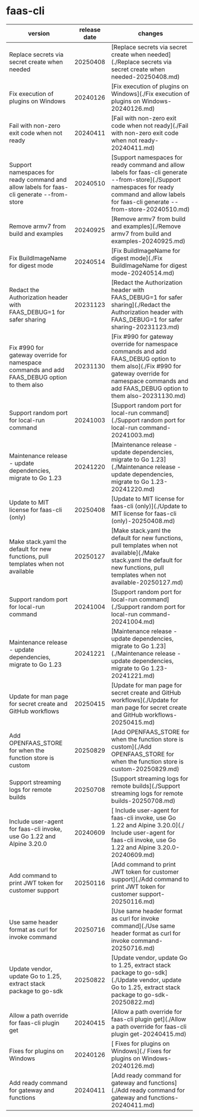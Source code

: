 # faas-cli	


|version|release date|changes|
|---|---|---|
|Replace secrets via secret create when needed|20250408|[Replace secrets via secret create when needed](./Replace secrets via secret create when needed-20250408.md)|
|Fix execution of plugins on Windows|20240126|[Fix execution of plugins on Windows](./Fix execution of plugins on Windows-20240126.md)|
|Fail with non-zero exit code when not ready|20240411|[Fail with non-zero exit code when not ready](./Fail with non-zero exit code when not ready-20240411.md)|
|Support namespaces for ready command and allow labels for faas-cli generate --from-store|20240510|[Support namespaces for ready command and allow labels for faas-cli generate --from-store](./Support namespaces for ready command and allow labels for faas-cli generate --from-store-20240510.md)|
|Remove armv7 from build and examples|20240925|[Remove armv7 from build and examples](./Remove armv7 from build and examples-20240925.md)|
|Fix BuildImageName for digest mode|20240514|[Fix BuildImageName for digest mode](./Fix BuildImageName for digest mode-20240514.md)|
|Redact the Authorization header with FAAS_DEBUG=1 for safer sharing|20231123|[Redact the Authorization header with FAAS_DEBUG=1 for safer sharing](./Redact the Authorization header with FAAS_DEBUG=1 for safer sharing-20231123.md)|
|Fix #990 for gateway override for namespace commands and add FAAS_DEBUG option to them also|20231130|[Fix #990 for gateway override for namespace commands and add FAAS_DEBUG option to them also](./Fix #990 for gateway override for namespace commands and add FAAS_DEBUG option to them also-20231130.md)|
|Support random port for local-run command|20241003|[Support random port for local-run command](./Support random port for local-run command-20241003.md)|
|Maintenance release - update dependencies, migrate to Go 1.23|20241220|[Maintenance release - update dependencies, migrate to Go 1.23](./Maintenance release - update dependencies, migrate to Go 1.23-20241220.md)|
|Update to MIT license for faas-cli (only)|20250408|[Update to MIT license for faas-cli (only)](./Update to MIT license for faas-cli (only)-20250408.md)|
|Make stack.yaml the default for new functions, pull templates when not available|20250127|[Make stack.yaml the default for new functions, pull templates when not available](./Make stack.yaml the default for new functions, pull templates when not available-20250127.md)|
|Support random port for local-run command|20241004|[Support random port for local-run command](./Support random port for local-run command-20241004.md)|
|Maintenance release - update dependencies, migrate to Go 1.23|20241221|[Maintenance release - update dependencies, migrate to Go 1.23](./Maintenance release - update dependencies, migrate to Go 1.23-20241221.md)|
|Update for man page for secret create and GitHub workflows|20250415|[Update for man page for secret create and GitHub workflows](./Update for man page for secret create and GitHub workflows-20250415.md)|
|Add OPENFAAS_STORE for when the function store is custom|20250829|[Add OPENFAAS_STORE for when the function store is custom](./Add OPENFAAS_STORE for when the function store is custom-20250829.md)|
|Support streaming logs for remote builds|20250708|[Support streaming logs for remote builds](./Support streaming logs for remote builds-20250708.md)|
| Include user-agent for faas-cli invoke, use Go 1.22 and Alpine 3.20.0|20240609|[ Include user-agent for faas-cli invoke, use Go 1.22 and Alpine 3.20.0](./ Include user-agent for faas-cli invoke, use Go 1.22 and Alpine 3.20.0-20240609.md)|
|Add command to print JWT token for customer support|20250116|[Add command to print JWT token for customer support](./Add command to print JWT token for customer support-20250116.md)|
|Use same header format as curl for invoke command|20250716|[Use same header format as curl for invoke command](./Use same header format as curl for invoke command-20250716.md)|
|Update vendor, update Go to 1.25, extract stack package to go-sdk|20250822|[Update vendor, update Go to 1.25, extract stack package to go-sdk](./Update vendor, update Go to 1.25, extract stack package to go-sdk-20250822.md)|
|Allow a path override for faas-cli plugin get|20240415|[Allow a path override for faas-cli plugin get](./Allow a path override for faas-cli plugin get-20240415.md)|
| Fixes for plugins on Windows|20240126|[ Fixes for plugins on Windows](./ Fixes for plugins on Windows-20240126.md)|
|Add ready command for gateway and functions|20240411|[Add ready command for gateway and functions](./Add ready command for gateway and functions-20240411.md)|
